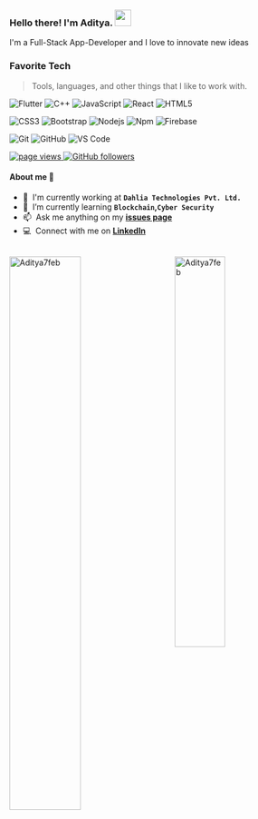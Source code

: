 ### Hello there! I'm Aditya.   <img src="https://media.giphy.com/media/hvRJCLFzcasrR4ia7z/giphy.gif" width="29px">
I'm a Full-Stack App-Developer and I love to innovate new ideas

<p align="left">
  <h3 align="left" id="Aditya7feb-tech">Favorite Tech</h3>

  > Tools, languages, and other things that I like to work with.

  ![Flutter](http://img.shields.io/badge/-Flutter-05445E?style=flat-square&logo=flutter&logoColor=75E6DA)
  ![C++](https://img.shields.io/badge/C%2B%2B-C%2B%2B-blue)
  ![JavaScript](https://img.shields.io/badge/-JavaScript-%23F7DF1C?style=flat-square&logo=javascript&logoColor=000000&labelColor=%23F7DF1C&color=%23FFCE5A)
  ![React](https://img.shields.io/badge/-React-61DAFB?style=flat-square&logo=react&logoColor=ffffff)
  ![HTML5](https://img.shields.io/badge/-HTML5-%23E44D27?style=flat-square&logo=html5&logoColor=ffffff)
  
  ![CSS3](https://img.shields.io/badge/-CSS3-%231572B6?style=flat-square&logo=css3)
  ![Bootstrap](https://img.shields.io/badge/-Bootstrap-563D7C?style=flat-square&logo=Bootstrap)
  ![Nodejs](https://img.shields.io/badge/-Nodejs-339933?style=flat-square&logo=Node.js&logoColor=ffffff)
  ![Npm](https://img.shields.io/badge/-npm-CB3837?style=flat-square&logo=npm)
  ![Firebase](https://img.shields.io/badge/-Firebase-FFCA28?style=flat-square&logo=firebase&logoColor=ffffff)
  
  ![Git](https://img.shields.io/badge/-Git-%23F05032?style=flat-square&logo=git&logoColor=%23ffffff)
  ![GitHub](https://img.shields.io/badge/-GitHub-181717?style=flat-square&logo=github)
  ![VS Code](http://img.shields.io/badge/-VS%20Code-007ACC?style=flat-square&logo=visual-studio-code&logoColor=ffffff)

  <a href="https://github.com/Aditya7feb/Aditya7feb">
    <img src="https://komarev.com/ghpvc/?username=Aditya7feb" alt="page views" />
  </a>
  <a href="https://github.com/Aditya7feb?tab=followers">
    <img alt="GitHub followers" src="https://img.shields.io/github/followers/Aditya7feb?color=green&logo=github">
  </a>
  
</p>

#### About me 📝

- :office: &nbsp;I'm currently working at **```Dahlia Technologies Pvt. Ltd.```**
- :seedling: &nbsp;I’m currently learning **```Blockchain```,```Cyber Security```**
- :mailbox: &nbsp;Ask me anything on my **[issues page]**
- :computer: &nbsp;Connect with me on **[LinkedIn]**
<!-- - :speech_balloon: &nbsp;I like to talk about **Homelabbing** and **OSS** -->

<br>


<a href="#Aditya7feb-title">
  <img src="https://github-readme-stats.vercel.app/api?username=Aditya7feb&theme=cobalt&show_icons=true&count_private=true&include_all_commits=true" alt="Aditya7feb" align="left" width="50%"/>
</a>

<a href="#Aditya7feb-title">
  <img src="https://github-readme-stats.vercel.app/api/top-langs/?username=Aditya7feb&theme=cobalt&layout=compact&hide=javascript,Jupyter%20Notebook" alt="Aditya7feb" align="right" width="42%" />
</a>


<!-- links -->

[Github Profile]: https://github.com/Aditya7feb "Github Home"
[issues page]: https://github.com/Aditya7feb/Aditya7feb/issues "Aditya7feb/issues"
[linkedin]: https://www.linkedin.com/in/aditya-cse/ "Aditya LinkedIn"
